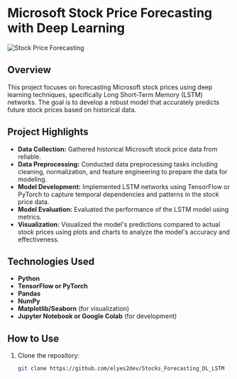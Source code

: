 # Microsoft Stock Price Forecasting with Deep Learning

![Stock Price Forecasting](https://media2.giphy.com/media/XDAY1NNG2VvobAp9o0/giphy.gif?cid=6c09b952ldrtvfbhp40u04h9bc2hldoyhepao3vax767cgza&ep=v1_internal_gif_by_id&rid=giphy.gif&ct=g)

## Overview

This project focuses on forecasting Microsoft stock prices using deep learning techniques, specifically Long Short-Term Memory (LSTM) networks. The goal is to develop a robust model that accurately predicts future stock prices based on historical data.

## Project Highlights

- **Data Collection:** Gathered historical Microsoft stock price data from reliable.
- **Data Preprocessing:** Conducted data preprocessing tasks including cleaning, normalization, and feature engineering to prepare the data for modeling.
- **Model Development:** Implemented LSTM networks using TensorFlow or PyTorch to capture temporal dependencies and patterns in the stock price data.
- **Model Evaluation:** Evaluated the performance of the LSTM model using metrics.
- **Visualization:** Visualized the model's predictions compared to actual stock prices using plots and charts to analyze the model's accuracy and effectiveness.

## Technologies Used

- **Python**
- **TensorFlow or PyTorch**
- **Pandas**
- **NumPy**
- **Matplotlib/Seaborn** (for visualization)
- **Jupyter Notebook or Google Colab** (for development)

## How to Use

1. Clone the repository:
   ```bash
   git clone https://github.com/elyes2dev/Stocks_Forecasting_DL_LSTM
